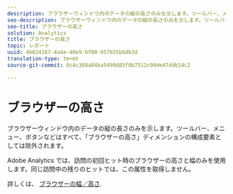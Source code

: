 ```yaml
---
description: ブラウザーウィンドウ内のデータの縦の長さのみを示します。ツールバー、メニュー、ボタンなどはすべて、「ブラウザーの高さ」ディメンションの構成要素としては除外されます。
seo-description: ブラウザーウィンドウ内のデータの縦の長さのみを示します。ツールバー、メニュー、ボタンなどはすべて、「ブラウザーの高さ」ディメンションの構成要素としては除外されます。
seo-title: ブラウザーの高さ
solution: Analytics
title: ブラウザーの高さ
topic: レポート
uuid: 4b824167-4a4e-40e9-bf00-957655bbdb3d
translation-type: tm+mt
source-git-commit: 8c4c368a84ba5499d85f0b7512c99de47ddb14c2

---
```



# ブラウザーの高さ

ブラウザーウィンドウ内のデータの縦の長さのみを示します。ツールバー、メニュー、ボタンなどはすべて、「ブラウザーの高さ」ディメンションの構成要素としては除外されます。

Adobe Analytics では、訪問の初回ヒット時のブラウザーの高さと幅のみを使用します。同じ訪問中の残りのヒットでは、この属性を取得しません。

詳しくは、 [ブラウザーの幅／高さ](/help/components/c-variables/dimensionslist/browser-width.md).
